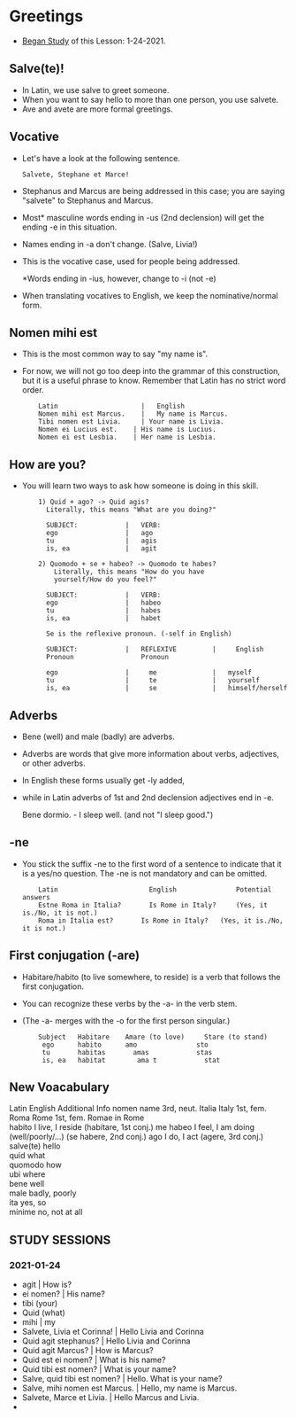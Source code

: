 # Greetings 
* [Began Study](https://github.com/EO4wellness/T-I-L/blob/main/polyglot/la-otra/Latin/Greetings.md#2021-01-24) of this Lesson: 1-24-2021. 


## Salve(te)!
* In Latin, we use salve to greet someone. 
* When you want to say hello to more than one person, you use salvete.
* Ave and avete are more formal greetings.


## Vocative
* Let's have a look at the following sentence.

      Salvete, Stephane et Marce!
      
* Stephanus and Marcus are being addressed in this case; 
you are saying "salvete" to Stephanus and Marcus. 
* Most* masculine words ending in -us (2nd declension) will get the ending -e in this situation. 
* Names ending in -a don't change. (Salve, Livia!)

* This is the vocative case, used for people being addressed.

    *Words ending in -ius, however, change to -i (not -e)

* When translating vocatives to English, we keep the nominative/normal form.


## Nomen mihi est
* This is the most common way to say "my name is". 
* For now, we will not go too deep into the grammar of this construction, 
but it is a useful phrase to know. Remember that Latin has no strict word order.

          Latin 	                |   English
          Nomen mihi est Marcus. 	|   My name is Marcus.
          Tibi nomen est Livia. 	| Your name is Livia.
          Nomen ei Lucius est. 	  | His name is Lucius.
          Nomen ei est Lesbia. 	  | Her name is Lesbia.
          
## How are you?
* You will learn two ways to ask how someone is doing in this skill.

          1) Quid + ago? -> Quid agis?
            Literally, this means "What are you doing?"
            
            SUBJECT:            |   VERB: 
            ego                 |   ago
            tu                  |   agis 
            is, ea              |   agit 
            
          2) Quomodo + se + habeo? -> Quomodo te habes?
              Literally, this means "How do you have 
              yourself/How do you feel?"

            SUBJECT:            |   VERB: 
            ego                 |   habeo 
            tu                  |   habes 
            is, ea              |   habet 
            
            Se is the reflexive pronoun. (-self in English)
            
            SUBJECT:            |   REFLEXIVE         |     English
            Pronoun                 Pronoun
            
            ego                 |     me              |   myself
            tu                  |     te              |   yourself
            is, ea              |     se              |   himself/herself
            
## Adverbs
* Bene (well) and male (badly) are adverbs. 
* Adverbs are words that give more information about verbs, adjectives, or other adverbs. 
* In English these forms usually get -ly added, 
* while in Latin adverbs of 1st and 2nd declension adjectives end in -e.

    Bene dormio. - I sleep well. (and not "I sleep good.")
    
            
##  -ne
* You stick the suffix -ne to the first word of a sentence to indicate 
that it is a yes/no question. The -ne is not mandatory and can be omitted.

          Latin 	                  English           	Potential answers
          Estne Roma in Italia? 	  Is Rome in Italy? 	(Yes, it is./No, it is not.)
          Roma in Italia est? 	    Is Rome in Italy? 	(Yes, it is./No, it is not.)
          
## First conjugation (-are)
* Habitare/habito (to live somewhere, to reside) is a verb that follows the first conjugation. 
* You can recognize these verbs by the -a- in the verb stem. 
* (The -a- merges with the -o for the first person singular.)

          Subject 	Habitare 	Amare (to love) 	Stare (to stand) 	
           ego    	habito    	amo 	          sto 	
           tu 	    habitas 	  amas 	          stas 	
           is, ea 	habitat 	   ama t 	        stat 	



## New Voacabulary 
Latin 	  English 	        Additional Info
nomen 	  name 	            3rd, neut.
Italia  	Italy 	          1st, fem.
Roma 	    Rome 	            1st, fem.
Romae 	  in Rome 	
habito 	  I live, I reside 	(habitare, 1st conj.)
me habeo 	I feel, I am doing (well/poorly/...) 	(se habere, 2nd conj.)
ago 	    I do, I act 	    (agere, 3rd conj.)
salve(te) hello 	
quid    	what 	
quomodo 	how 	
ubi     	where 	
bene    	well 	
male    	badly, poorly 	
ita 	    yes, so 	
minime    no, not at all 	

## STUDY SESSIONS

### 2021-01-24
* agit | How is?
* ei nomen? | His name? 
* tibi (your) 
* Quid (what) 
* mihi | my 
* Salvete, Livia et Corinna! | Hello Livia and Corinna
* Quid agit stephanus? | Hello Livia and Corinna
* Quid agit Marcus? | How is Marcus? 
* Quid est ei nomen? | What is his name? 
* Quid tibi est nomen? | What is your name? 
* Salve, quid tibi est nomen? | Hello. What is your name? 
* Salve, mihi nomen est Marcus. | Hello, my name is Marcus. 
* Salvete, Marce et Livia. | Hello Marcus and Livia. 
* 
